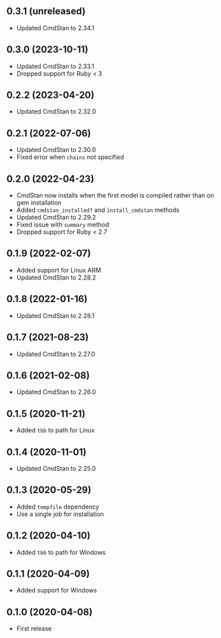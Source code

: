 ## 0.3.1 (unreleased)

- Updated CmdStan to 2.34.1

## 0.3.0 (2023-10-11)

- Updated CmdStan to 2.33.1
- Dropped support for Ruby < 3

## 0.2.2 (2023-04-20)

- Updated CmdStan to 2.32.0

## 0.2.1 (2022-07-06)

- Updated CmdStan to 2.30.0
- Fixed error when `chains` not specified

## 0.2.0 (2022-04-23)

- CmdStan now installs when the first model is compiled rather than on gem installation
- Added `cmdstan_installed?` and `install_cmdstan` methods
- Updated CmdStan to 2.29.2
- Fixed issue with `summary` method
- Dropped support for Ruby < 2.7

## 0.1.9 (2022-02-07)

- Added support for Linux ARM
- Updated CmdStan to 2.28.2

## 0.1.8 (2022-01-16)

- Updated CmdStan to 2.28.1

## 0.1.7 (2021-08-23)

- Updated CmdStan to 2.27.0

## 0.1.6 (2021-02-08)

- Updated CmdStan to 2.26.0

## 0.1.5 (2020-11-21)

- Added `tbb` to path for Linux

## 0.1.4 (2020-11-01)

- Updated CmdStan to 2.25.0

## 0.1.3 (2020-05-29)

- Added `tempfile` dependency
- Use a single job for installation

## 0.1.2 (2020-04-10)

- Added `tbb` to path for Windows

## 0.1.1 (2020-04-09)

- Added support for Windows

## 0.1.0 (2020-04-08)

- First release
